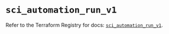 # `sci_automation_run_v1`

Refer to the Terraform Registry for docs: [`sci_automation_run_v1`](https://registry.terraform.io/providers/sap-cloud-infrastructure/sci/2.2.1/docs/resources/automation_run_v1).
